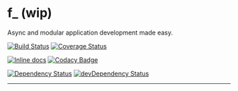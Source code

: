 # f_ (wip)

Async and modular application development made easy.

[![Build Status](https://travis-ci.org/opensoars/f_.svg)](https://travis-ci.org/opensoars/f_)
[![Coverage Status](https://coveralls.io/repos/opensoars/f_/badge.svg?branch=master&service=github)](https://coveralls.io/github/opensoars/f_?branch=master)

[![Inline docs](http://inch-ci.org/github/opensoars/f_.svg?branch=master)](http://inch-ci.org/github/opensoars/f_)
[![Codacy Badge](https://api.codacy.com/project/badge/f3e64501763645b9aa483bf83a4dd1d5)](https://www.codacy.com/app/sam_1700/f_)
<!---
[![Code Climate](https://codeclimate.com/github/opensoars/f_/badges/gpa.svg)](https://codeclimate.com/github/opensoars/f_)-->

[![Dependency Status](https://david-dm.org/opensoars/f_.svg)](https://david-dm.org/opensoars/f_)
[![devDependency Status](https://david-dm.org/opensoars/f_/dev-status.svg)](https://david-dm.org/opensoars/f_#info=devDependencies)

---
